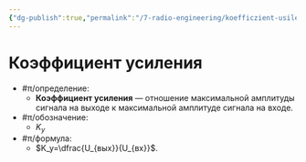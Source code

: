 ```yaml
---
{"dg-publish":true,"permalink":"/7-radio-engineering/koefficzient-usileniya/","title":"Коэффициент усиления","tags":["рпру","схемотехника"]}
---
```



# Коэффициент усиления

- #π/определение:
	- **Коэффициент усиления** — отношение максимальной амплитуды сигнала на выходе к максимальной амплитуде сигнала на входе.
- #π/обозначение:
	- $K_{у}$
- #π/формула:
	- $K_y=\dfrac{U_{вых}}{U_{вх}}$.
